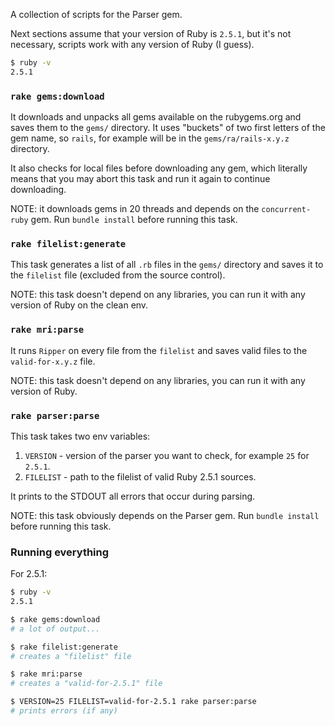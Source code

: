 A collection of scripts for the Parser gem.

Next sections assume that your version of Ruby is `2.5.1`, but it's not
necessary, scripts work with any version of Ruby (I guess).

``` sh
$ ruby -v
2.5.1
```

### `rake gems:download`

It downloads and unpacks all gems available on the rubygems.org
and saves them to the `gems/` directory. It uses "buckets" of two first letters of the gem name,
so `rails`, for example will be in the `gems/ra/rails-x.y.z` directory.

It also checks for local files before downloading any gem, which literally
means that you may abort this task and run it again to continue downloading.

NOTE: it downloads gems in 20 threads and depends on the `concurrent-ruby` gem.
Run `bundle install` before running this task.

### `rake filelist:generate`

This task generates a list of all `.rb` files in the `gems/` directory
and saves it to the `filelist` file (excluded from the source control).

NOTE: this task doesn't depend on any libraries, you can run it with any version of Ruby on the clean env.

### `rake mri:parse`

It runs `Ripper` on every file from the `filelist` and saves valid files to the
`valid-for-x.y.z` file.

NOTE: this task doesn't depend on any libraries, you can run it with any version of Ruby.

### `rake parser:parse`

This task takes two env variables:

1. `VERSION` - version of the parser you want to check, for example `25` for `2.5.1`.
2. `FILELIST` - path to the filelist of valid Ruby 2.5.1 sources.

It prints to the STDOUT all errors that occur during parsing.

NOTE: this task obviously depends on the Parser gem.
Run `bundle install` before running this task.

### Running everything

For 2.5.1:

``` sh
$ ruby -v
2.5.1

$ rake gems:download
# a lot of output...

$ rake filelist:generate
# creates a "filelist" file

$ rake mri:parse
# creates a "valid-for-2.5.1" file

$ VERSION=25 FILELIST=valid-for-2.5.1 rake parser:parse
# prints errors (if any)
```
